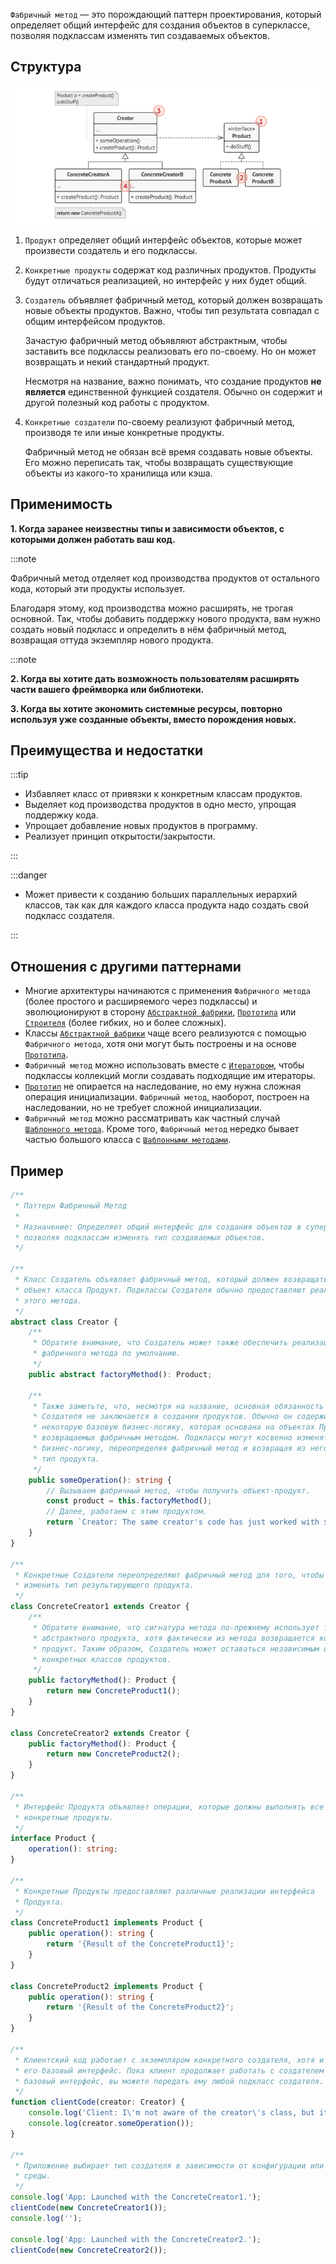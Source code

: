 `Фабричный метод` — это порождающий паттерн проектирования, который определяет общий интерфейс для создания объектов в
суперклассе, позволяя подклассам изменять тип создаваемых объектов.

## Структура
![img.png](Hard/OOP/Patterns/Creational/Factory-method/img.png)

1. `Продукт` определяет общий интерфейс объектов, которые может произвести создатель и его подклассы.
2. `Конкретные продукты` содержат код различных продуктов.
   Продукты будут отличаться реализацией, но интерфейс у них будет общий.
3. `Создатель` объявляет фабричный метод, который должен возвращать новые объекты продуктов. Важно, чтобы тип результата совпадал с общим интерфейсом продуктов.

   Зачастую фабричный метод объявляют абстрактным, чтобы заставить все подклассы реализовать его по-своему. Но он может возвращать и некий стандартный продукт.

   Несмотря на название, важно понимать, что создание продуктов **не является** единственной функцией создателя. Обычно он содержит и другой полезный код работы с продуктом.
4. `Конкретные создатели` по-своему реализуют фабричный метод, производя те или иные конкретные продукты.

   Фабричный метод не обязан всё время создавать новые объекты. Его можно переписать так, чтобы возвращать существующие объекты из какого-то хранилища или кэша.

## Применимость

**1. Когда заранее неизвестны типы и зависимости объектов, с которыми должен работать ваш код.**

:::note

Фабричный метод отделяет код производства продуктов от остального кода, который эти продукты использует.

Благодаря этому, код производства можно расширять, не трогая основной. Так, чтобы добавить поддержку нового продукта,
вам нужно создать новый подкласс и определить в нём фабричный метод, возвращая оттуда экземпляр нового продукта.

:::note

**2. Когда вы хотите дать возможность пользователям расширять части вашего фреймворка или библиотеки.**

**3. Когда вы хотите экономить системные ресурсы, повторно используя уже созданные объекты, вместо порождения новых.**
## Преимущества и недостатки

:::tip

* Избавляет класс от привязки к конкретным классам продуктов.
* Выделяет код производства продуктов в одно место, упрощая поддержку кода.
* Упрощает добавление новых продуктов в программу.
* Реализует принцип открытости/закрытости.

:::

:::danger

* Может привести к созданию больших параллельных иерархий классов, так как для каждого класса продукта надо создать свой
  подкласс создателя.

:::

## Отношения с другими паттернами

* Многие архитектуры начинаются с применения `Фабричного метода` (более простого и расширяемого через подклассы) и эволюционируют в сторону [`Абстрактной фабрики`](../Abstract-factory), [`Прототипа`](../Prototype) или [`Строителя`](../Builder) (более гибких, но и более сложных).
* Классы [`Абстрактной фабрики`](../Abstract-factory) чаще всего реализуются с помощью `Фабричного метода`, хотя они могут быть построены и на основе [`Прототипа`](../Prototype).
* `Фабричный метод` можно использовать вместе с [`Итератором`](../../behavioral/Iterator), чтобы подклассы коллекций могли создавать подходящие им итераторы.
* [`Прототип`](../Prototype) не опирается на наследование, но ему нужна сложная операция инициализации. `Фабричный метод`, наоборот, построен на наследовании, но не требует сложной инициализации.
* `Фабричный метод` можно рассматривать как частный случай [`Шаблонного метода`](../../behavioral/Template-Method). Кроме того, `Фабричный метод` нередко бывает частью большого класса с [`Шаблонными методами`](../../behavioral/Template-Method).

## Пример

```ts
/**
 * Паттерн Фабричный Метод
 *
 * Назначение: Определяет общий интерфейс для создания объектов в суперклассе,
 * позволяя подклассам изменять тип создаваемых объектов.
 */

/**
 * Класс Создатель объявляет фабричный метод, который должен возвращать
 * объект класса Продукт. Подклассы Создателя обычно предоставляют реализацию
 * этого метода.
 */
abstract class Creator {
    /**
     * Обратите внимание, что Создатель может также обеспечить реализацию
     * фабричного метода по умолчанию.
     */
    public abstract factoryMethod(): Product;

    /**
     * Также заметьте, что, несмотря на название, основная обязанность
     * Создателя не заключается в создании продуктов. Обычно он содержит
     * некоторую базовую бизнес-логику, которая основана на объектах Продуктов,
     * возвращаемых фабричным методом. Подклассы могут косвенно изменять эту
     * бизнес-логику, переопределяя фабричный метод и возвращая из него другой
     * тип продукта.
     */
    public someOperation(): string {
        // Вызываем фабричный метод, чтобы получить объект-продукт.
        const product = this.factoryMethod();
        // Далее, работаем с этим продуктом.
        return `Creator: The same creator's code has just worked with ${product.operation()}`;
    }
}

/**
 * Конкретные Создатели переопределяют фабричный метод для того, чтобы
 * изменить тип результирующего продукта.
 */
class ConcreteCreator1 extends Creator {
    /**
     * Обратите внимание, что сигнатура метода по-прежнему использует тип
     * абстрактного продукта, хотя фактически из метода возвращается конкретный
     * продукт. Таким образом, Создатель может оставаться независимым от
     * конкретных классов продуктов.
     */
    public factoryMethod(): Product {
        return new ConcreteProduct1();
    }
}

class ConcreteCreator2 extends Creator {
    public factoryMethod(): Product {
        return new ConcreteProduct2();
    }
}

/**
 * Интерфейс Продукта объявляет операции, которые должны выполнять все
 * конкретные продукты.
 */
interface Product {
    operation(): string;
}

/**
 * Конкретные Продукты предоставляют различные реализации интерфейса
 * Продукта.
 */
class ConcreteProduct1 implements Product {
    public operation(): string {
        return '{Result of the ConcreteProduct1}';
    }
}

class ConcreteProduct2 implements Product {
    public operation(): string {
        return '{Result of the ConcreteProduct2}';
    }
}

/**
 * Клиентский код работает с экземпляром конкретного создателя, хотя и через
 * его базовый интерфейс. Пока клиент продолжает работать с создателем через
 * базовый интерфейс, вы можете передать ему любой подкласс создателя.
 */
function clientCode(creator: Creator) {
    console.log('Client: I\'m not aware of the creator\'s class, but it still works.');
    console.log(creator.someOperation());
}

/**
 * Приложение выбирает тип создателя в зависимости от конфигурации или
 * среды.
 */
console.log('App: Launched with the ConcreteCreator1.');
clientCode(new ConcreteCreator1());
console.log('');

console.log('App: Launched with the ConcreteCreator2.');
clientCode(new ConcreteCreator2());
```